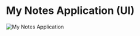 # My Notes Application (UI)

![My Notes Application](https://user-images.githubusercontent.com/73872615/169712372-ec53398b-f9b8-478d-b6dd-3e7c06bdd37f.gif)
